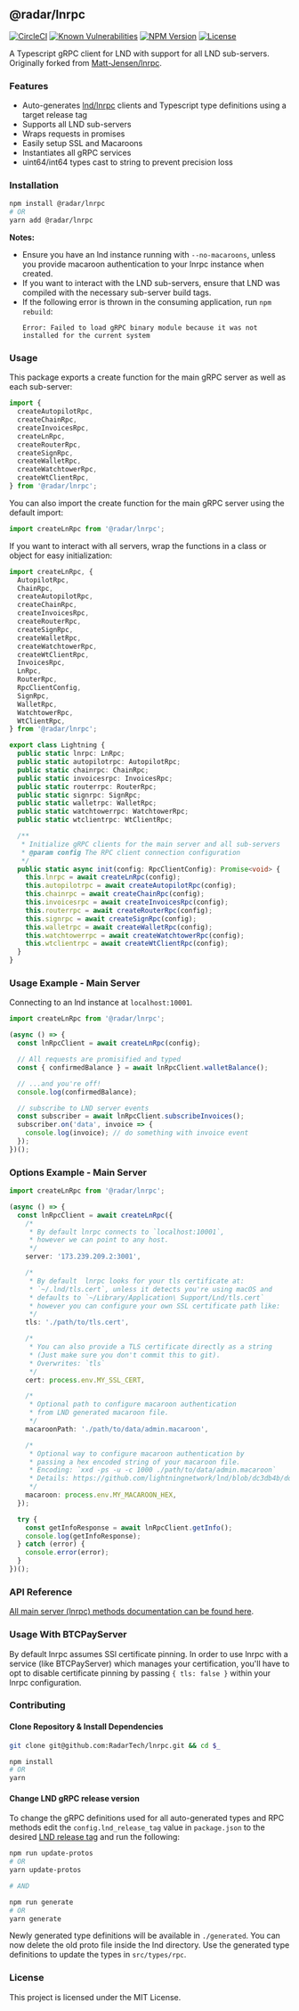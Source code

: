 ## @radar/lnrpc

[![CircleCI](https://img.shields.io/circleci/project/github/RadarTech/lnrpc/master.svg?style=flat)](https://circleci.com/gh/RadarTech/lnrpc)
[![Known Vulnerabilities](https://snyk.io/test/github/RadarTech/lnrpc/badge.svg?targetFile=package.json)](https://snyk.io/test/github/RadarTech/lnrpc?targetFile=package.json)
[![NPM Version](https://img.shields.io/npm/v/@radar/lnrpc.svg?style=flat)](https://www.npmjs.com/package/@radar/lnrpc)
[![License](https://img.shields.io/github/license/radartech/lnrpc.svg?style=flat)](https://img.shields.io/github/license/radartech/lnrpc.svg?style=flat)

A Typescript gRPC client for LND with support for all LND sub-servers. Originally forked from [Matt-Jensen/lnrpc](https://github.com/Matt-Jensen/lnrpc).

### Features
- Auto-generates [lnd/lnrpc](https://github.com/lightningnetwork/lnd/tree/master/lnrpc) clients and Typescript type definitions using a target release tag
- Supports all LND sub-servers
- Wraps requests in promises
- Easily setup SSL and Macaroons
- Instantiates all gRPC services
- uint64/int64 types cast to string to prevent precision loss

### Installation
```sh
npm install @radar/lnrpc
# OR
yarn add @radar/lnrpc
```

**Notes:**
  - Ensure you have an lnd instance running with `--no-macaroons`, unless you provide macaroon authentication to your lnrpc instance when created.
  - If you want to interact with the LND sub-servers, ensure that LND was compiled with the necessary sub-server build tags.
  - If the following error is thrown in the consuming application, run `npm rebuild`:
    ```
    Error: Failed to load gRPC binary module because it was not installed for the current system
    ```

### Usage

This package exports a create function for the main gRPC server as well as each sub-server:

```typescript
import {
  createAutopilotRpc,
  createChainRpc,
  createInvoicesRpc,
  createLnRpc,
  createRouterRpc,
  createSignRpc,
  createWalletRpc,
  createWatchtowerRpc,
  createWtClientRpc,
} from '@radar/lnrpc';
```

You can also import the create function for the main gRPC server using the default import:

```typescript
import createLnRpc from '@radar/lnrpc';
```

If you want to interact with all servers, wrap the functions in a class or object for easy initialization:

```typescript
import createLnRpc, {
  AutopilotRpc,
  ChainRpc,
  createAutopilotRpc,
  createChainRpc,
  createInvoicesRpc,
  createRouterRpc,
  createSignRpc,
  createWalletRpc,
  createWatchtowerRpc,
  createWtClientRpc,
  InvoicesRpc,
  LnRpc,
  RouterRpc,
  RpcClientConfig,
  SignRpc,
  WalletRpc,
  WatchtowerRpc,
  WtClientRpc,
} from '@radar/lnrpc';

export class Lightning {
  public static lnrpc: LnRpc;
  public static autopilotrpc: AutopilotRpc;
  public static chainrpc: ChainRpc;
  public static invoicesrpc: InvoicesRpc;
  public static routerrpc: RouterRpc;
  public static signrpc: SignRpc;
  public static walletrpc: WalletRpc;
  public static watchtowerrpc: WatchtowerRpc;
  public static wtclientrpc: WtClientRpc;

  /**
   * Initialize gRPC clients for the main server and all sub-servers
   * @param config The RPC client connection configuration
   */
  public static async init(config: RpcClientConfig): Promise<void> {
    this.lnrpc = await createLnRpc(config);
    this.autopilotrpc = await createAutopilotRpc(config);
    this.chainrpc = await createChainRpc(config);
    this.invoicesrpc = await createInvoicesRpc(config);
    this.routerrpc = await createRouterRpc(config);
    this.signrpc = await createSignRpc(config);
    this.walletrpc = await createWalletRpc(config);
    this.watchtowerrpc = await createWatchtowerRpc(config);
    this.wtclientrpc = await createWtClientRpc(config);
  }
}
```

### Usage Example - Main Server

Connecting to an lnd instance at `localhost:10001`.

```typescript
import createLnRpc from '@radar/lnrpc';

(async () => {
  const lnRpcClient = await createLnRpc(config);

  // All requests are promisified and typed
  const { confirmedBalance } = await lnRpcClient.walletBalance();

  // ...and you're off!
  console.log(confirmedBalance);

  // subscribe to LND server events
  const subscriber = await lnRpcClient.subscribeInvoices();
  subscriber.on('data', invoice => {
    console.log(invoice); // do something with invoice event
  });
})();
```

### Options Example - Main Server

```typescript
import createLnRpc from '@radar/lnrpc';

(async () => {
  const lnRpcClient = await createLnRpc({
    /*
     * By default lnrpc connects to `localhost:10001`,
     * however we can point to any host.
     */
    server: '173.239.209.2:3001',

    /*
     * By default  lnrpc looks for your tls certificate at:
     * `~/.lnd/tls.cert`, unless it detects you're using macOS and
     * defaults to `~/Library/Application\ Support/Lnd/tls.cert`
     * however you can configure your own SSL certificate path like:
     */
    tls: './path/to/tls.cert',

    /*
     * You can also provide a TLS certificate directly as a string
     * (Just make sure you don't commit this to git).
     * Overwrites: `tls`
     */
    cert: process.env.MY_SSL_CERT,

    /*
     * Optional path to configure macaroon authentication
     * from LND generated macaroon file.
     */
    macaroonPath: './path/to/data/admin.macaroon',

    /*
     * Optional way to configure macaroon authentication by
     * passing a hex encoded string of your macaroon file.
     * Encoding: `xxd -ps -u -c 1000 ./path/to/data/admin.macaroon`
     * Details: https://github.com/lightningnetwork/lnd/blob/dc3db4b/docs/macaroons.md#using-macaroons-with-grpc-clients
     */
    macaroon: process.env.MY_MACAROON_HEX,
  });

  try {
    const getInfoResponse = await lnRpcClient.getInfo();
    console.log(getInfoResponse);
  } catch (error) {
    console.error(error);
  }
})();
```

### API Reference

[All main server (lnrpc) methods documentation can be found here](http://api.lightning.community).

### Usage With BTCPayServer

By default lnrpc assumes SSl certificate pinning.
In order to use lnrpc with a service (like BTCPayServer) which manages your certification,
you'll have to opt to disable certificate pinning by passing `{ tls: false }` within your lnrpc configuration.

### Contributing

#### Clone Repository & Install Dependencies
```sh
git clone git@github.com:RadarTech/lnrpc.git && cd $_

npm install
# OR
yarn
```

#### Change LND gRPC release version
To change the gRPC definitions used for all auto-generated types and RPC methods edit the `config.lnd_release_tag` value in `package.json` to the desired [LND release tag](https://github.com/lightningnetwork/lnd/releases) and run the following:

```sh
npm run update-protos
# OR
yarn update-protos

# AND

npm run generate
# OR
yarn generate
```
Newly generated type definitions will be available in `./generated`.
You can now delete the old proto file inside the lnd directory.
Use the generated type definitions to update the types in `src/types/rpc`.

### License

This project is licensed under the MIT License.
